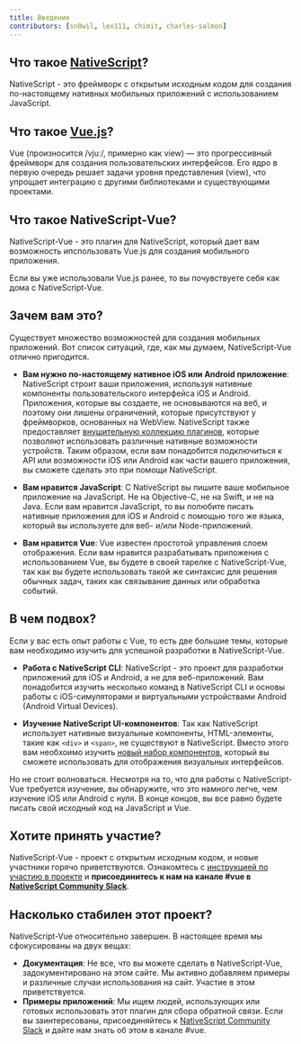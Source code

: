 ```yaml
---
title: Введение
contributors: [sn0wil, lex111, chimit, charles-salmon]
---
```


## Что такое [NativeScript](https://www.nativescript.org/)?

NativeScript - это фреймворк с открытым исходным кодом для создания по-настоящему нативных мобильных приложений с использованием JavaScript.

## Что такое [Vue.js](https://vuejs.org/)?

Vue (произносится /vjuː/, примерно как view) — это прогрессивный фреймворк для создания пользовательских интерфейсов. Его ядро в первую очередь решает задачи уровня представления (view), что упрощает интеграцию с другими библиотеками и существующими проектами.

## Что такое NativeScript-Vue?

NativeScript-Vue - это плагин для NativeScript, который дает вам возможность ипспользовать Vue.js для создания мобильного приложения.

Если вы уже использовали Vue.js ранее, то вы почувствуете себя как дома с NativeScript-Vue.

## Зачем вам это?

Существует множество возможностей для создания мобильных приложений. Вот список ситуаций, где, как мы думаем, NativeScript-Vue отлично пригодится.

* **Вам нужно по-настоящему нативное iOS или Android приложение**:
NativeScript строит ваши приложения, используя нативные компоненты пользовательского интерфейса iOS и Android. Приложения, которые вы создаете, не основываются на веб, и поэтому они лишены ограничений, которые присутствуют у фреймворков, основанных на  WebView. NativeScript также предоставляет [внушительную коллекцию плагинов](http://market.nativescript.org/), которые позволяют использовать различные нативные возможности устройств. Таким образом, если вам понадобится подключиться к API или возможности iOS или Android как части вашего приложения, вы сможете сделать это при помощи NativeScript.

* **Вам нравится JavaScript**: С NativeScript вы пишите ваше мобильное приложение на JavaScript. Не на Objective-C, не на Swift, и не на Java. Если вам нравится JavaScript, то вы полюбите писать нативные приложения для iOS и Android с помощью того же языка, который вы используете для веб- и/или Node-приложений.

* **Вам нравится Vue**: Vue известен простотой управления слоем отображения. Если вам нравится разрабатывать приложения с использованием Vue, вы будете в своей тарелке с NativeScript-Vue, так как вы будете использовать такой же синтаксис для решения обычных задач, таких как связывание данных или обработка событий.

## В чем подвох?

Если у вас есть опыт работы с Vue, то есть две большие темы, которые вам необходимо изучить для успешной разработки в NativeScript-Vue.

* **Работа с NativeScript CLI**: NativeScript - это проект для разработки приложений для iOS и Android, а не для веб-приложений. Вам понадобится изучить несколько команд в NativeScript CLI и основы работы с iOS-симуляторами и виртуальными устройствами Android (Android Virtual Devices).

* **Изучение NativeScript UI-компонентов**: Так как NativeScript использует нативные визуальные компоненты, HTML-элементы, такие как `<div>` и `<span>`, не существуют в NativeScript. Вместо этого вам необхоимо изучить [новый набор компонентов](https://docs.nativescript.org/ui/components), который вы сможете использовать для отображения визуальных интерфейсов.

Но не стоит волноваться. Несмотря на то, что для работы с NativeScript-Vue требуется изучение, вы обнаружите, что это намного легче, чем изучение iOS или Android с нуля. В конце концов, вы все равно будете писать свой исходный код на JavaScript и Vue.

## Хотите принять участие?

NativeScript-Vue - проект с открытым исходным кодом, и новые участники горячо приветствуются. Ознакомтесь с [инструкцией по участию в проекте](https://github.com/nativescript-vue/nativescript-vue/blob/master/CONTRIBUTING.md) и **присоединитесь к нам на канале #vue в [NativeScript Community Slack](https://www.nativescript.org/slack-invitation-form)**.

## Насколько стабилен этот проект?

NativeScript-Vue относительно завершен. В настоящее время мы сфокусированы на двух вещах:

* **Документация**: Не все, что вы можете сделать в NativeScript-Vue, задокументировано на этом сайте. Мы активно добавляем примеры и различные случаи использования на сайт. Участие в этом приветствуется.
* **Примеры приложений**: Мы ищем людей, использующих или готовых использовать этот плагин для сбора обратной связи. Если вы заинтересованы, присоединяйтесь к [NativeScript Community Slack](https://www.nativescript.org/slack-invitation-form) и дайте нам знать об этом в канале #vue.
